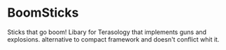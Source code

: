 BoomSticks
==========

Sticks that go boom!
Libary for Terasology that implements guns and explosions. alternative to compact framework and doesn't
conflict whit it.
